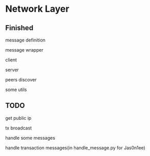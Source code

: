 # Network Layer


## Finished
message definition

message wrapper

client

server

peers discover

some utils


## TODO
get public ip

tx broadcast

handle some messages

handle transaction messages(in handle_message.py for Jas0n1ee)
